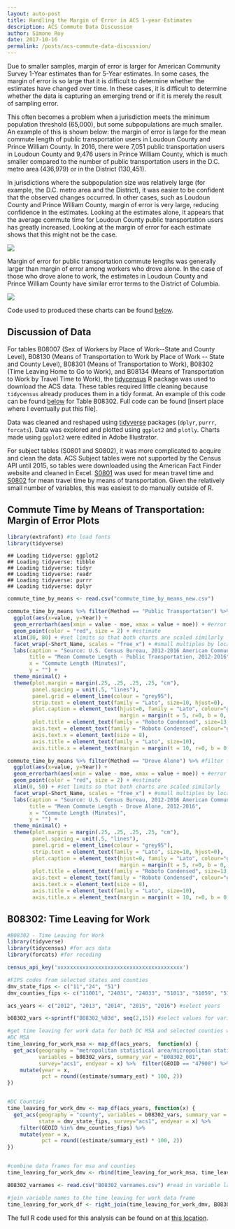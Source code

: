 ```yaml
---
layout: auto-post
title: Handling the Margin of Error in ACS 1-year Estimates
description: ACS Commute Data Discussion
author: Simone Roy
date: 2017-10-16
permalink: /posts/acs-commute-data-discussion/
---
```


Due to smaller samples, margin of error is larger for American Community Survey 1-Year estimates than for 5-Year estimates. In some cases, the margin of error is so large that it is difficult to determine whether the estimates have changed over time. In these cases, it is difficult to determine whether the data is capturing an emerging trend or if it is merely the result of sampling error.

This often becomes a problem when a jurisdiction meets the minimum population threshold (65,000), but some subpopulations are much smaller. An example of this is shown below: the margin of error is large for the mean commute length of public transportation users in Loudoun County and Prince William County. In 2016, there were 7,051 public transportation users in Loudoun County and 9,476 users in Prince William County, which is much smaller compared to the number of public transportation users in the D.C. metro area (436,979) or in the District (130,451).

In jurisdictions where the subpopulation size was relatively large (for example, the D.C. metro area and the District), it was easier to be confident that the observed changes occurred. In other cases, such as Loudoun County and Prince William County, margin of error is very large, reducing confidence in the estimates. Looking at the estimates alone, it appears that the average commute time for Loudoun County public transportation users has greatly increased. Looking at the margin of error for each estimate shows that this might not be the case.

![](../../assets/images/post_images/acs-commute-data-discussion/PublicTransportationMOE.png)

Margin of error for public transportation commute lengths was generally larger than margin of error among workers who drove alone. In the case of those who drove alone to work, the estimates in Loudoun County and Prince William County have similar error terms to the District of Columbia.

![](../../assets/images/post_images/acs-commute-data-discussion/DroveAloneMOE.png)

Code used to produced these charts can be found [below](https://github.com/sr-dc-policy-center/acs-commute/blob/master/Margin_of_Error_post.md#commute-time-by-means-of-transportation-margin-of-error-plots).

Discussion of Data
------------------

For tables B08007 (Sex of Workers by Place of Work--State and County Level), B08130 (Means of Transportation to Work by Place of Work -- State and County Level), B08301 (Means of Transportation to Work), B08302 (Time Leaving Home to Go to Work), and B08134 (Means of Transportation to Work by Travel Time to Work), the [tidycensus](https://walkerke.github.io/tidycensus/articles/basic-usage.html) R package was used to download the ACS data. These tables required little cleaning because `tidycensus` already produces them in a tidy format. An example of this code can be found [below](https://github.com/sr-dc-policy-center/acs-commute/blob/master/Margin_of_Error_post.md#b08302-time-leaving-for-work) for Table B08302. Full code can be found [insert place where I eventually put this file].

Data was cleaned and reshaped using [tidyverse](https://www.tidyverse.org/) packages (`dplyr`, `purrr`, `forcats`). Data was explored and plotted using `ggplot2` and `plotly`. Charts made using `ggplot2` were edited in Adobe Illustrator.

For subject tables (S0801 and S0802), it was more complicated to acquire and clean the data. ACS Subject tables were not supported by the Census API until 2015, so tables were downloaded using the American Fact Finder website and cleaned in Excel. [S0801](https://factfinder.census.gov/bkmk/table/1.0/en/ACS/16_1YR/S0801/0100000US%7C0400000US11%7C0500000US24031%7C0500000US24033%7C0500000US51013%7C0500000US51059%7C0500000US51107%7C0500000US51153%7C0500000US51510%7C310M300US47900) was used for mean travel time and [S0802](https://factfinder.census.gov/bkmk/table/1.0/en/ACS/16_1YR/S0802/0100000US%7C0400000US11%7C0500000US24031%7C0500000US24033%7C0500000US51013%7C0500000US51059%7C0500000US51107%7C0500000US51153%7C0500000US51510%7C310M300US47900) for mean travel time by means of transportation. Given the relatively small number of variables, this was easiest to do manually outside of R.

Commute Time by Means of Transportation: Margin of Error Plots
------------------

``` r
library(extrafont) #to load fonts
library(tidyverse)
```

    ## Loading tidyverse: ggplot2
    ## Loading tidyverse: tibble
    ## Loading tidyverse: tidyr
    ## Loading tidyverse: readr
    ## Loading tidyverse: purrr
    ## Loading tidyverse: dplyr

``` r
commute_time_by_means <- read.csv("commute_time_by_means_new.csv")

commute_time_by_means %>% filter(Method == "Public Transportation") %>%  #filter for public transportation
  ggplot(aes(x=value, y=Year)) +
  geom_errorbarh(aes(xmin = value - moe, xmax = value + moe)) + #error bar
  geom_point(color = "red", size = 2) + #estimate
  xlim(30, 80) + #set limits so that both charts are scaled similarly
  facet_wrap(~Short_Name, scales = "free_x") + #small multiples by location
  labs(caption = "Source: U.S. Census Bureau, 2012-2016 American Community Survey 1-Year Estimates",
       title = "Mean Commute Length - Public Transportation, 2012-2016",
       x = "Commute Length (Minutes)",
       y = "") +
  theme_minimal() +
  theme(plot.margin = margin(.25, .25, .25, .25, "cm"),
        panel.spacing = unit(.5, "lines"),
        panel.grid = element_line(colour = "grey95"),
        strip.text = element_text(family = "Lato", size=10, hjust=0),
        plot.caption = element_text(hjust=0, family = "Lato", colour="grey50",
                                    margin = margin(t = 5, r=0, b = 0, l =0)),
        plot.title = element_text(family = "Roboto Condensed", size=13, face = "bold"),
        axis.text = element_text(family = "Roboto Condensed", colour="grey40"),
        axis.text.x = element_text(size = 8),
        axis.title = element_text(family = "Lato", size=10),
        axis.title.x = element_text(margin = margin(t = 10, r=0, b = 0, l =0)))
```

``` r
commute_time_by_means %>% filter(Method == "Drove Alone") %>% #filter for drove alone
  ggplot(aes(x=value, y=Year)) +
  geom_errorbarh(aes(xmin = value - moe, xmax = value + moe)) + #error bar
  geom_point(color = "red", size = 2) + #estimate
  xlim(0, 50) + #set limits so that both charts are scaled similarly
  facet_wrap(~Short_Name, scales = "free_x") + #small multiples by location
  labs(caption = "Source: U.S. Census Bureau, 2012-2016 American Community Survey 1-Year Estimates",
       title = "Mean Commute Length - Drove Alone, 2012-2016",
       x = "Commute Length (Minutes)",
       y = "") +
  theme_minimal() +
  theme(plot.margin = margin(.25, .25, .25, .25, "cm"),
        panel.spacing = unit(.5, "lines"),
        panel.grid = element_line(colour = "grey95"),
        strip.text = element_text(family = "Lato", size=10, hjust=0),
        plot.caption = element_text(hjust=0, family = "Lato", colour="grey50",
                                    margin = margin(t = 5, r=0, b = 0, l =0)),
        plot.title = element_text(family = "Roboto Condensed", size=13, face = "bold"),
        axis.text = element_text(family = "Roboto Condensed", colour="grey40"),
        axis.text.x = element_text(size = 8),
        axis.title = element_text(family = "Lato", size=10),
        axis.title.x = element_text(margin = margin(t = 10, r=0, b = 0, l =0)))
```

B08302: Time Leaving for Work
------------------

``` r
#B08302 - Time Leaving for Work
library(tidyverse)
library(tidycensus) #for acs data
library(forcats) #for recoding

census_api_key('xxxxxxxxxxxxxxxxxxxxxxxxxxxxxxxxxxxxxxxx')

#FIPS codes from selected states and counties
dmv_state_fips <- c("11","24", "51")
dmv_counties_fips <- c("11001", "24031", "24033", "51013", "51059", "51107", "51153", "51510")

acs_years <- c("2012", "2013", "2014", "2015", "2016") #select years

b08302_vars <-sprintf("B08302_%03d", seq(2,15)) #select values for variables

#get time leaving for work data for both DC MSA and selected counties within the DC MSA
#DC MSA
time_leaving_for_work_msa <- map_df(acs_years,  function(x) {
  get_acs(geography = "metropolitan statistical area/micropolitan statistical area",
          variables = b08302_vars, summary_var = "B08302_001",
          survey="acs1", endyear = x) %>%  filter(GEOID == "47900") %>%
    mutate(year = x,
           pct = round((estimate/summary_est) * 100, 2))
})


#DC Counties
time_leaving_for_work_dmv <- map_df(acs_years, function(x) {
  get_acs(geography = "county", variables = b08302_vars, summary_var = "B08302_001",
          state = dmv_state_fips, survey="acs1", endyear = x) %>%
    filter(GEOID %in% dmv_counties_fips) %>%
    mutate(year = x,
           pct = round((estimate/summary_est) * 100, 2))
})


#combine data frames for msa and counties
time_leaving_for_work_dmv <- rbind(time_leaving_for_work_msa, time_leaving_for_work_dmv)

B08302_varnames <- read.csv("B08302_varnames.csv") #read in variable labels

#join variable names to the time leaving for work data frame
time_leaving_for_work_df <- right_join(time_leaving_for_work_dmv, B08302_varnames)
```

The full R code used for this analysis can be found on at [this location](https://github.com/sr-dc-policy-center/acs-commute/blob/master/B08302%20-%20Time%20Leaving%20for%20Work.R).
